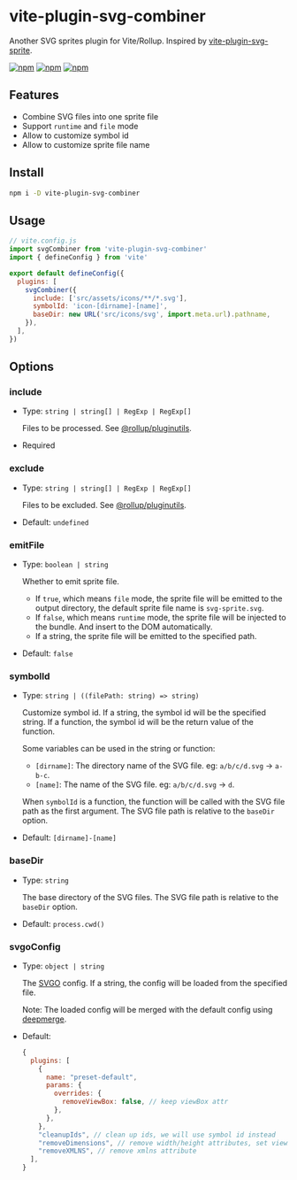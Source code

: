 # vite-plugin-svg-combiner

Another SVG sprites plugin for Vite/Rollup. Inspired by [vite-plugin-svg-sprite](https://github.com/meowtec/vite-plugin-svg-sprite).

[![npm](https://img.shields.io/npm/v/vite-plugin-svg-combiner.svg)](https://www.npmjs.com/package/vite-plugin-svg-combiner)
[![npm](https://img.shields.io/npm/dt/vite-plugin-svg-combiner.svg)](https://www.npmjs.com/package/vite-plugin-svg-combiner)
[![npm](https://img.shields.io/npm/l/vite-plugin-svg-combiner.svg)](https://www.npmjs.com/package/vite-plugin-svg-combiner)

## Features

- Combine SVG files into one sprite file
- Support `runtime` and `file` mode
- Allow to customize symbol id
- Allow to customize sprite file name

## Install

```bash
npm i -D vite-plugin-svg-combiner
```

## Usage

```js
// vite.config.js
import svgCombiner from 'vite-plugin-svg-combiner'
import { defineConfig } from 'vite'

export default defineConfig({
  plugins: [
    svgCombiner({
      include: ['src/assets/icons/**/*.svg'],
      symbolId: 'icon-[dirname]-[name]',
      baseDir: new URL('src/icons/svg', import.meta.url).pathname,
    }),
  ],
})
```

## Options

### include

  - Type: `string | string[] | RegExp | RegExp[]`

    Files to be processed. See [@rollup/pluginutils](https://github.com/rollup/plugins/tree/master/packages/pluginutils#include-and-exclude).

  - Required

### exclude

  - Type: `string | string[] | RegExp | RegExp[]`

    Files to be excluded. See [@rollup/pluginutils](https://github.com/rollup/plugins/tree/master/packages/pluginutils#include-and-exclude).

  - Default: `undefined`

### emitFile

  - Type: `boolean | string`

    Whether to emit sprite file.

    - If `true`, which means `file` mode, the sprite file will be emitted to the output directory, the default sprite file name is `svg-sprite.svg`.
    - If `false`, which means `runtime` mode, the sprite file will be injected to the bundle. And insert to the DOM automatically.
    - If a string, the sprite file will be emitted to the specified path.

  - Default: `false`

### symbolId

  - Type: `string | ((filePath: string) => string)`

    Customize symbol id. If a string, the symbol id will be the specified string. If a function, the symbol id will be the return value of the function.

    Some variables can be used in the string or function:

      - `[dirname]`: The directory name of the SVG file. eg: `a/b/c/d.svg` -> `a-b-c`.
      - `[name]`: The name of the SVG file. eg: `a/b/c/d.svg` -> `d`.

    When `symbolId` is a function, the function will be called with the SVG file path as the first argument. The SVG file path is relative to the `baseDir` option.

  - Default: `[dirname]-[name]`

### baseDir

  - Type: `string`

    The base directory of the SVG files. The SVG file path is relative to the `baseDir` option.

  - Default: `process.cwd()`

### svgoConfig

  - Type: `object | string`

    The [SVGO](https://github.com/svg/svgo#configuration) config. If a string, the config will be loaded from the specified file.

    Note: The loaded config will be merged with the default config using [deepmerge](https://github.com/TehShrike/deepmerge).

  - Default:

    ```js
    {
      plugins: [
        {
          name: "preset-default",
          params: {
            overrides: {
              removeViewBox: false, // keep viewBox attr
            },
          },
        },
        "cleanupIds", // clean up ids, we will use symbol id instead
        "removeDimensions", // remove width/height attributes, set viewBox instead
        "removeXMLNS", // remove xmlns attribute
      ],
    }
    ```
